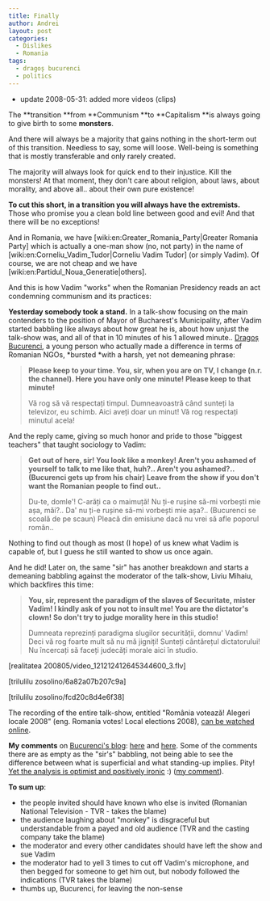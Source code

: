 ```yaml
---
title: Finally
author: Andrei
layout: post
categories:
  - Dislikes
  - Romania
tags:
  - dragoș bucurenci
  - politics
---
```

* update 2008-05-31: added more videos (clips)

The **transition **from **Communism **to **Capitalism **is always going to give birth to some **monsters**.

And there will always be a majority that gains nothing in the short-term out of this transition. Needless to say, some will loose. Well-being is something that is mostly transferable and only rarely created.

The majority will always look for quick end to their injustice. Kill the monsters! At that moment, they don't care about religion, about laws, about morality, and above all.. about their own pure existence!

**To cut this short, in a transition you will always have the extremists.** Those who promise you a clean bold line between good and evil! And that there will be no exceptions!

And in Romania, we have \[wiki:en:Greater\_Romania\_Party|Greater Romania Party] which is actually a one-man show (no, not party) in the name of [wiki:en:Corneliu\_Vadim\_Tudor|Corneliu Vadim Tudor\] (or simply Vadim). Of course, we are not cheap and we have [wiki:en:Partidul\_Noua\_Generatie|others].

And this is how Vadim "works" when the Romanian Presidency reads an act condemning communism and its practices:  
<!--YouTube Error: bad URL entered-->

**Yesterday somebody took a stand.** In a talk-show focusing on the main contenders to the position of Mayor of Bucharest's Municipality, after Vadim started babbling like always about how great he is, about how unjust the talk-show was, and all of that in 10 minutes of his 1 allowed minute.. [Dragoș Bucurenci][1], a young person who actually made a difference in terms of Romanian NGOs, *bursted *with a harsh, yet not demeaning phrase:



> **Please keep to your time. You, sir, when you are on TV, I change (n.r. the channel). Here you have only one minute! Please keep to that minute!**
> 
> Vă rog să vă respectați timpul. Dumneavoastră când sunteți la televizor, eu schimb. Aici aveți doar un minut! Vă rog respectați minutul acela!

And the reply came, giving so much honor and pride to those "biggest teachers" that taught sociology to Vadim:

> **Get out of here, sir! You look like a monkey! Aren't you ashamed of yourself to talk to me like that, huh?.. Aren't you ashamed?.. **(Bucurenci gets up from his chair)** Leave from the show if you don't want the Romanian people to find out..**
> 
> Du-te, domle'! C-arăți ca o maimuță! Nu ți-e rușine să-mi vorbești mie așa, măi?.. Da' nu ți-e rușine să-mi vorbești mie așa?.. (Bucurenci se scoală de pe scaun) Pleacă din emisiune dacă nu vrei să afle poporul român..

Nothing to find out though as most (I hope) of us knew what Vadim is capable of, but I guess he still wanted to show us once again.

And he did! Later on, the same "sir" has another breakdown and starts a demeaning babbling against the moderator of the talk-show, Liviu Mihaiu, which backfires this time:

> **You, sir, represent the paradigm of the slaves of Securitate, mister Vadim! I kindly ask of you not to insult me! You are the dictator's clown! So don't try to judge morality here in this studio!**
> 
> Dumneata reprezinți paradigma slugilor securității, domnu' Vadim! Deci vă rog foarte mult să nu mă jigniți! Sunteți cântărețul dictatorului! Nu încercați să faceți judecăți morale aici în studio.

[realitatea 200805/video\_121212412645344600\_3.flv]

[trilulilu zosolino/6a82a07b207c9a]

[trilulilu zosolino/fcd20c8d4e6f38]

The recording of the entire talk-show, entitled "România votează! Alegeri locale 2008" (eng. Romania votes! Local elections 2008), [can be watched online][2].

**My comments** on [Bucurenci's blog][3]: [here][4] and [here][5]. Some of the comments there are as empty as the "sir's" babbling, not being able to see the difference between what is superficial and what standing-up implies. Pity! [Yet the analysis is optimist and positively ironic][6] :) ([my comment][7]).

**To sum up**:

*   the people invited should have known who else is invited (Romanian National Television - TVR - takes the blame)
*   the audience laughing about "monkey" is disgraceful but understandable from a payed and old audience (TVR and the casting company take the blame)
*   the moderator and every other candidates should have left the show and sue Vadim
*   the moderator had to yell 3 times to cut off Vadim's microphone, and then begged for someone to get him out, but nobody followed the indications (TVR takes the blame)
*   thumbs up, Bucurenci, for leaving the non-sense

 [1]: http://bucurenci.ro/about-2/
 [2]: http://212.54.100.83/webcast/WebPlayer2.swf?file=rtmp://perthro.tvr.ro/rec/DATA-2008-05-29-20-12.flv
 [3]: http://bucurenci.ro/2008/05/de-ce-am-plecat-din-studioul-2-al-tvr/
 [4]: http://bucurenci.ro/2008/05/de-ce-am-plecat-din-studioul-2-al-tvr/#comment-4929
 [5]: http://bucurenci.ro/2008/05/de-ce-am-plecat-din-studioul-2-al-tvr/#comment-4970
 [6]: http://bucurenci.ro/2008/06/multumesc/
 [7]: http://bucurenci.ro/2008/06/multumesc/#comment-5032
